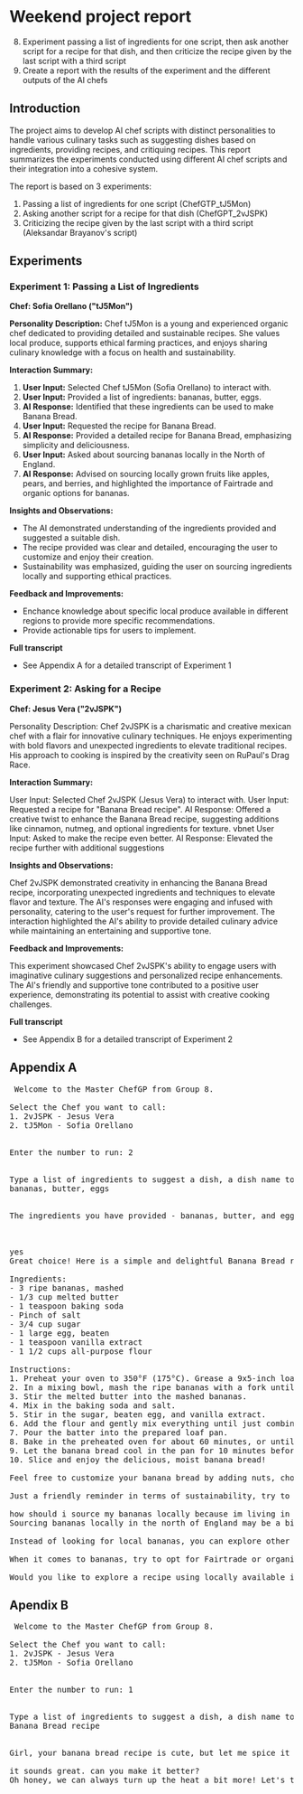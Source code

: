 # Weekend project report

8. Experiment passing a list of ingredients for one script, then ask another script for a recipe for that dish, and then criticize the recipe given by the last script with a third script
9. Create a report with the results of the experiment and the different outputs of the AI chefs

## Introduction
The project aims to develop AI chef scripts with distinct personalities to handle various culinary tasks such as suggesting dishes based on ingredients, providing recipes, and critiquing recipes. This report summarizes the experiments conducted using different AI chef scripts and their integration into a cohesive system.

The report is based on 3 experiments:
1. Passing a list of ingredients for one script (ChefGTP_tJ5Mon)
2. Asking another script for a recipe for that dish (ChefGPT_2vJSPK)
3. Criticizing the recipe given by the last script with a third script (Aleksandar Brayanov's script)

## Experiments
### Experiment 1: Passing a List of Ingredients

**Chef: Sofia Orellano ("tJ5Mon")**

**Personality Description:** Chef tJ5Mon is a young and experienced organic chef dedicated to providing detailed and sustainable recipes. She values local produce, supports ethical farming practices, and enjoys sharing culinary knowledge with a focus on health and sustainability.

**Interaction Summary:** 

1. **User Input:** Selected Chef tJ5Mon (Sofia Orellano) to interact with.
2. **User Input:** Provided a list of ingredients: bananas, butter, eggs.
3. **AI Response:** Identified that these ingredients can be used to make Banana Bread.
4. **User Input:** Requested the recipe for Banana Bread.
5. **AI Response:** Provided a detailed recipe for Banana Bread, emphasizing simplicity and deliciousness.
6. **User Input:** Asked about sourcing bananas locally in the North of England.
7. **AI Response:** Advised on sourcing locally grown fruits like apples, pears, and berries, and highlighted the importance of Fairtrade and organic options for bananas.

**Insights and Observations:**

- The AI demonstrated understanding of the ingredients provided and suggested a suitable dish.
- The recipe provided was clear and detailed, encouraging the user to customize and enjoy their creation.
- Sustainability was emphasized, guiding the user on sourcing ingredients locally and supporting ethical practices.

**Feedback and Improvements:**

- Enchance knowledge about specific local produce available in different regions to provide more specific recommendations.
- Provide actionable tips for users to implement.

**Full transcript**
- See Appendix A for a detailed transcript of Experiment 1

### Experiment 2: Asking for a Recipe
**Chef: Jesus Vera ("2vJSPK")**

Personality Description: Chef 2vJSPK is a charismatic and creative mexican chef with a flair for innovative culinary techniques. He enjoys experimenting with bold flavors and unexpected ingredients to elevate traditional recipes. His approach to cooking is inspired by the creativity seen on RuPaul's Drag Race.

**Interaction Summary:**

User Input: Selected Chef 2vJSPK (Jesus Vera) to interact with.
User Input: Requested a recipe for "Banana Bread recipe".
AI Response: Offered a creative twist to enhance the Banana Bread recipe, suggesting additions like cinnamon, nutmeg, and optional ingredients for texture.
vbnet
User Input: Asked to make the recipe even better.
AI Response: Elevated the recipe further with additional suggestions

**Insights and Observations:**

Chef 2vJSPK demonstrated creativity in enhancing the Banana Bread recipe, incorporating unexpected ingredients and techniques to elevate flavor and texture.
The AI's responses were engaging and infused with personality, catering to the user's request for further improvement.
The interaction highlighted the AI's ability to provide detailed culinary advice while maintaining an entertaining and supportive tone.

**Feedback and Improvements:**

This experiment showcased Chef 2vJSPK's ability to engage users with imaginative culinary suggestions and personalized recipe enhancements. The AI's friendly and supportive tone contributed to a positive user experience, demonstrating its potential to assist with creative cooking challenges.

**Full transcript**
- See Appendix B for a detailed transcript of Experiment 2

## Appendix A
<pre> Welcome to the Master ChefGP from Group 8.

Select the Chef you want to call:
1. 2vJSPK - Jesus Vera
2. tJ5Mon - Sofia Orellano


Enter the number to run: 2


Type a list of ingredients to suggest a dish, a dish name to provide you a recipe or a recipe to critizise:
bananas, butter, eggs      


The ingredients you have provided - bananas, butter, and eggs - can be used to make a classic and delicious dish called Banana Bread. Would you like the recipe for a scrumptious Banana Bread so you can bake it at home?



yes
Great choice! Here is a simple and delightful Banana Bread recipe for you:

Ingredients:
- 3 ripe bananas, mashed
- 1/3 cup melted butter
- 1 teaspoon baking soda
- Pinch of salt
- 3/4 cup sugar
- 1 large egg, beaten
- 1 teaspoon vanilla extract
- 1 1/2 cups all-purpose flour

Instructions:
1. Preheat your oven to 350°F (175°C). Grease a 9x5-inch loaf pan.
2. In a mixing bowl, mash the ripe bananas with a fork until smooth.
3. Stir the melted butter into the mashed bananas.
4. Mix in the baking soda and salt.
5. Stir in the sugar, beaten egg, and vanilla extract.
6. Add the flour and gently mix everything until just combined. Do not overmix.
7. Pour the batter into the prepared loaf pan.
8. Bake in the preheated oven for about 60 minutes, or until a toothpick inserted into the center comes out clean.
9. Let the banana bread cool in the pan for 10 minutes before transferring it to a wire rack to cool completely.
10. Slice and enjoy the delicious, moist banana bread!

Feel free to customize your banana bread by adding nuts, chocolate chips, or a sprinkle of cinnamon. Enjoy baking and savoring your freshly made Banana Bread!

Just a friendly reminder in terms of sustainability, try to source your ingredients locally, especially the bananas, butter, and eggs. Supporting local producers helps reduce environmental impact and fosters a stronger community. Is there anything else you would like to ask or any other recipe you need help with?

how should i source my bananas locally because im living in the north of england?
Sourcing bananas locally in the north of England may be a bit challenging due to climate limitations, as bananas primarily grow in tropical regions. However, supporting local farmers and producers by choosing locally grown products whenever possible is still a great way to contribute to sustainability.

Instead of looking for local bananas, you can explore other delicious and more sustainable options that are locally produced and in season in the north of England. Fruits like apples, pears, blackberries, raspberries, plums, and rhubarb are commonly grown in the region. You can use these fruits in various bakes, desserts, and dishes that showcase the local flavors and support nearby farmers.

When it comes to bananas, try to opt for Fairtrade or organic bananas at your local grocery store. Fairtrade bananas ensure fair wages and sustainable practices for the farmers who grow them. Choosing organic bananas supports environmentally friendly farming methods that promote soil health and biodiversity.

Would you like to explore a recipe using locally available ingredients from the North of England such as apples or blackberries, or do you have any other questions or requests for recipes?
</pre>

## Apendix B
<pre> Welcome to the Master ChefGP from Group 8.

Select the Chef you want to call:
1. 2vJSPK - Jesus Vera
2. tJ5Mon - Sofia Orellano


Enter the number to run: 1


Type a list of ingredients to suggest a dish, a dish name to give you a recipe or a recipe to critizise:
Banana Bread recipe


Girl, your banana bread recipe is cute, but let me spice it up for you! To take your banana bread to the next level, try adding a touch of cinnamon and nutmeg for a warm, cozy flavor. Don't be shy to throw in some chopped walnuts or chocolate chips for extra texture and decadence. And honey, if you're feeling fabulous, swap some of the regular flour for whole wheat flour to make it healthier without compromising on taste. Werk that banana bread, honey!

it sounds great. can you make it better?
Oh honey, we can always turn up the heat a bit more! Let's take that banana bread to new heights. How about a swirl of creamy peanut butter throughout the batter for an unexpected twist? And don't forget a sprinkle of sea salt on top for that perfect salty-sweet balance. You can also caramelize the bananas before adding them to the bread to intensify their sweetness. Now, that's how you make a banana bread that's ready to sashay down the runway, darling!

</pre>



